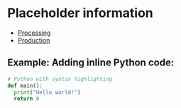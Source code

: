 # Placeholder information

* [Processing](./processing/processing.md)
* [Production](./production/production.md)

## Example: Adding inline Python code:

```python
# Python with syntax highlighting
def main():
  print("Hello world!")
  return 0
```
